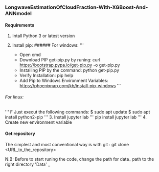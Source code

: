 ### LongwaveEstimationOfCloudFraction-With-XGBoost-And-ANNmodel

#### Requirements
1. Intall Python 3 or latest version

2. Install pip: 
###### For windows: 
''' 
	* Open cmd 
	* Download PIP get-pip.py by runing: curl https://bootstrap.pypa.io/get-pip.py -o get-pip.py
	* Installing PIP by the command: python get-pip.py
	* Verify Installation: pip help 
	* Add Pip to Windows Environment Variables: https://phoenixnap.com/kb/install-pip-windows 
'''
###### For linux: 
'''
	F
	Just execut the following commands: 
	$ sudo apt update
	$ sudo apt install python2-pip
'''
3. Install jupyter lab
'''
	pip install jupyter lab 
'''
4. Create new environment variable

#### Get repository 
The simplest and most conventional way is with git : git clone <URL_to_the_repository>

N.B: Before to start runing the code, change the path for data_ path to the right directory 'Data' _ 

